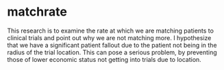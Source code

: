 # matchrate
This research is to examine the rate at which we are matching patients to clinical trials and point out why we are not matching more. I hypothesize that we have a significant patient fallout due to the patient not being in the radius of the trial location. This can pose a serious problem, by preventing those of lower economic status not getting into trials due to location. 
